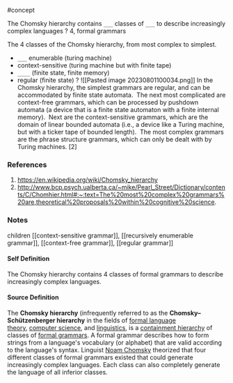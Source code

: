 #concept 

The Chomsky hierarchy contains `___` classes of `___` to describe increasingly complex languages
?
4, formal grammars
<!--SR:!2024-09-23,1,250-->

The 4 classes of the Chomsky hierarchy, from most complex to simplest.
- `___` enumerable (turing machine)
- context-sensitive (turing machine but with finite tape)
- `____` (finite state, finite memory)
- regular (finite state)
?
![[Pasted image 20230801100034.png]]
In the Chomsky hierarchy, the simplest grammars are regular, and can be accommodated by finite state automata.  The next most complicated are context-free grammars, which can be processed by pushdown automata (a device that is a finite state automaton with a finite internal memory).  Next are the context-sensitive grammars, which are the domain of linear bounded automata (i.e., a device like a Turing machine, but with a ticker tape of bounded length).  The most complex grammars are the phrase structure grammars, which can only be dealt with by Turing machines. [2]
### References
1. https://en.wikipedia.org/wiki/Chomsky_hierarchy
2. http://www.bcp.psych.ualberta.ca/~mike/Pearl_Street/Dictionary/contents/C/Chomhier.html#:~:text=The%20most%20complex%20grammars%20are,theoretical%20proposals%20within%20cognitive%20science.
<!--SR:!2024-10-01,9,250-->

### Notes

children [[context-sensitive grammar]], [[recursively enumerable grammar]], [[context-free grammar]], [[regular grammar]]
#### Self Definition 
The Chomsky hierarchy contains 4 classes of formal grammars to describe increasingly complex languages.
 
#### Source Definition

The **Chomsky hierarchy** (infrequently referred to as the **Chomsky–Schützenberger hierarchy** in the fields of [formal language theory](https://en.wikipedia.org/wiki/Formal_language "Formal language"), [computer science](https://en.wikipedia.org/wiki/Computer_science "Computer science"), and [linguistics](https://en.wikipedia.org/wiki/Linguistics "Linguistics"), is a [containment hierarchy](https://en.wikipedia.org/wiki/Hierarchy#Containment_hierarchy "Hierarchy") of classes of [formal grammars](https://en.wikipedia.org/wiki/Formal_grammar "Formal grammar"). A formal grammar describes how to form strings from a language's vocabulary (or alphabet) that are valid according to the language's syntax. Linguist [Noam Chomsky](https://en.wikipedia.org/wiki/Noam_Chomsky "Noam Chomsky") theorized that four different classes of formal grammars existed that could generate increasingly complex languages. Each class can also completely generate the language of all inferior classes.
